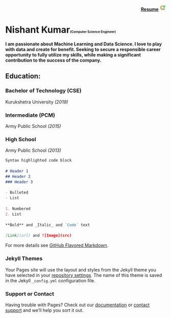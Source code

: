 
<p align="right">
  <a href='https://drive.google.com/file/d/1YEwJfKL7J2eJtwutnera2K2MTUZF44t7/view?usp=sharing'><b><u>Resume</u></b></a>
  <img width="20" height="20" src="Logo(TB).png">
</p>

# <b>Nishant Kumar</b><font size=1>(Computer Science Engineer)</font>

<b>I am passionate about Machine Learning and Data Science. I love to play with data and create for benefit. Seeking to secure a responsible career opportunity to fully utilize my skills, while making a significant contribution to the success of the company.</b>


## Education:

###  Bachelor of Technology (CSE)
Kurukshetra University *(2019)*


### Intermediate (PCM)
Army Public School *(2015)*

### High School
Army Public School *(2013)*

```markdown
Syntax highlighted code block

# Header 1
## Header 2
### Header 3

- Bulleted
- List

1. Numbered
2. List

**Bold** and _Italic_ and `Code` text

[Link](url) and ![Image](src)
```

For more details see [GitHub Flavored Markdown](https://guides.github.com/features/mastering-markdown/).

### Jekyll Themes

Your Pages site will use the layout and styles from the Jekyll theme you have selected in your [repository settings](https://github.com/amazingcosmos1/Nishant-Kumar/settings). The name of this theme is saved in the Jekyll `_config.yml` configuration file.

### Support or Contact

Having trouble with Pages? Check out our [documentation](https://docs.github.com/categories/github-pages-basics/) or [contact support](https://github.com/contact) and we’ll help you sort it out.
